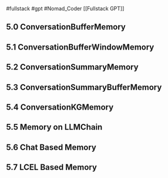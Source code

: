 #fullstack #gpt #Nomad_Coder [[Fullstack GPT]]

## 5.0 ConversationBufferMemory

## 5.1 ConversationBufferWindowMemory

## 5.2 ConversationSummaryMemory

## 5.3 ConversationSummaryBufferMemory

## 5.4 ConversationKGMemory

## 5.5 Memory on LLMChain

## 5.6 Chat Based Memory

## 5.7 LCEL Based Memory
